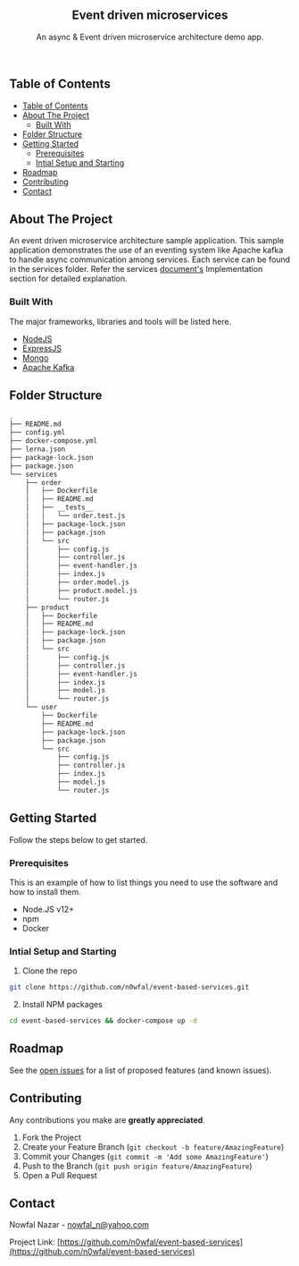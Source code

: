 <!-- PROJECT LOGO -->
<br />
<p align="center">
  <h2 align="center">Event driven microservices</h2>

  <p align="center">
    An async & Event driven microservice architecture demo app.
    <br />
    <br />
    <br />
</p>


<!-- TABLE OF CONTENTS -->
## Table of Contents
- [Table of Contents](#table-of-contents)
- [About The Project](#about-the-project)
  - [Built With](#built-with)
- [Folder Structure](#folder-structure)
- [Getting Started](#getting-started)
  - [Prerequisites](#prerequisites)
  - [Intial Setup and Starting](#intial-setup-and-starting)
- [Roadmap](#roadmap)
- [Contributing](#contributing)
- [Contact](#contact)



<!-- ABOUT THE PROJECT -->
## About The Project

An event driven microservice architecture sample application. This sample application demonstrates the use of an eventing system like Apache kafka to handle async communication among services. Each service can be found in the services folder. Refer the services [document's](https://docs.google.com/document/d/1l3FYuQa9Mc5SieATx1ru9KJmljXns-yjJZXf9OGKYFo/edit?usp=sharing) Implementation section for detailed explanation.


<!-- BUILT WITH -->
### Built With
The major frameworks, libraries and tools will be listed here.
* [NodeJS](https://nodejs.org/en/)
* [ExpressJS](https://expressjs.com/)
* [Mongo](https://mongodb.com/)
* [Apache Kafka](https://kafka.apache.org/)

<!-- FOLDER STRUCTURE -->
## Folder Structure
```bash
.
├── README.md
├── config.yml
├── docker-compose.yml
├── lerna.json
├── package-lock.json
├── package.json
└── services
    ├── order
    │   ├── Dockerfile
    │   ├── README.md
    │   ├── __tests__
    │   │   └── order.test.js
    │   ├── package-lock.json
    │   ├── package.json
    │   └── src
    │       ├── config.js
    │       ├── controller.js
    │       ├── event-handler.js
    │       ├── index.js
    │       ├── order.model.js
    │       ├── product.model.js
    │       └── router.js
    ├── product
    │   ├── Dockerfile
    │   ├── README.md
    │   ├── package-lock.json
    │   ├── package.json
    │   └── src
    │       ├── config.js
    │       ├── controller.js
    │       ├── event-handler.js
    │       ├── index.js
    │       ├── model.js
    │       └── router.js
    └── user
        ├── Dockerfile
        ├── README.md
        ├── package-lock.json
        ├── package.json
        └── src
            ├── config.js
            ├── controller.js
            ├── index.js
            ├── model.js
            └── router.js
```

<!-- GETTING STARTED -->
## Getting Started

Follow the steps below to get started.


<!-- PREREQUISITES -->
### Prerequisites

This is an example of how to list things you need to use the software and how to install them.
* Node.JS v12+
* npm
* Docker

<!-- INITIAL SETUP -->
### Intial Setup and Starting

1. Clone the repo
```sh
git clone https://github.com/n0wfal/event-based-services.git
```
2. Install NPM packages
```sh
cd event-based-services && docker-compose up -d
```

<!-- ROADMAP -->
## Roadmap

See the [open issues](https://github.com/n0wfal/event-based-services/issues) for a list of proposed features (and known issues).

<!-- CONTRIBUTING -->
## Contributing
Any contributions you make are **greatly appreciated**.

1. Fork the Project
2. Create your Feature Branch (`git checkout -b feature/AmazingFeature`)
3. Commit your Changes (`git commit -m 'Add some AmazingFeature'`)
4. Push to the Branch (`git push origin feature/AmazingFeature`)
5. Open a Pull Request

<!-- CONTACT -->
## Contact

Nowfal Nazar - nowfal_n@yahoo.com

Project Link: [https://github.com/n0wfal/event-based-services](https://github.com/n0wfal/event-based-services)